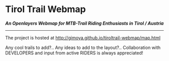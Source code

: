 Tirol Trail Webmap
======================

***An Openlayers Webmap for MTB-Trail Riding Enthusiasts in Tirol / Austria***
_______________________________________________________________________

The project is hosted at http://gimoya.github.io/tiroltrail-webmap/map.html

Any cool trails to add?.. Any ideas to add to the layout?.. Collaboration with DEVELOPERS and input from active RIDERS is always appreciated!